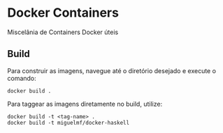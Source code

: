 # Docker Containers
Miscelânia de Containers Docker úteis

## Build
Para construir as imagens, navegue até o diretório desejado e execute o comando: 

    docker build .

Para taggear as imagens diretamente no build, utilize:

    docker build -t <tag-name> .
    docker build -t miguelmf/docker-haskell
